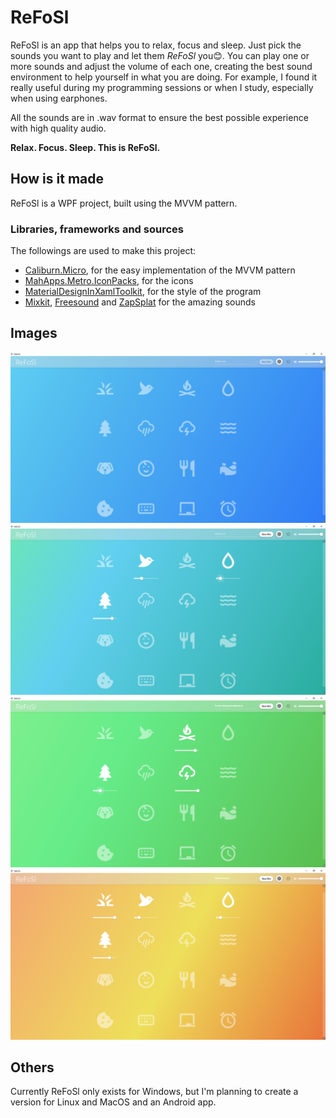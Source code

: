# ReFoSl
ReFoSl is an app that helps you to relax, focus and sleep.
Just pick the sounds you want to play and let them _ReFoSl_ you:blush:.
You can play one or more sounds and adjust the volume of each one, creating the best sound environment to help yourself in what you are doing.
For example, I found it really useful during my programming sessions or when I study, especially when using earphones.

All the sounds are in .wav format to ensure the best possible experience with high quality audio.

**Relax. Focus. Sleep. This is ReFoSl.**

## How is it made
ReFoSl is a WPF project, built using the MVVM pattern.

### Libraries, frameworks and sources
The followings are used to make this project:
- [Caliburn.Micro](https://github.com/Caliburn-Micro/Caliburn.Micro), for the easy implementation of the MVVM pattern
- [MahApps.Metro.IconPacks](https://github.com/MahApps/MahApps.Metro.IconPacks), for the icons
- [MaterialDesignInXamlToolkit](https://github.com/MaterialDesignInXAML/MaterialDesignInXamlToolkit), for the style of the program
- [Mixkit](https://mixkit.co/free-sound-effects/), [Freesound](https://freesound.org/) and [ZapSplat](https://www.zapsplat.com/) for the amazing sounds

## Images

![1](docs/1.png)![2](docs/2.png)![3](docs/3.png)![4](docs/4.png)



## Others

Currently ReFoSl only exists for Windows, but I'm planning to create a version for Linux and MacOS and an Android app.
